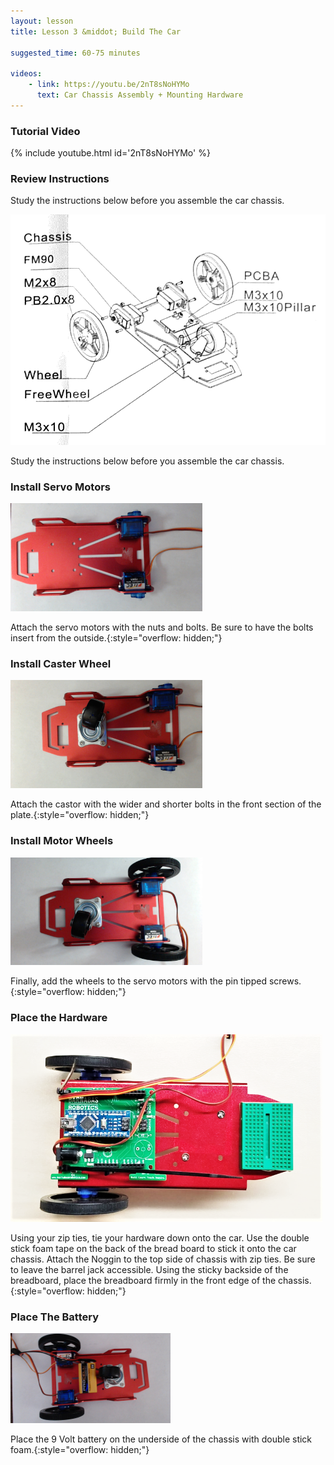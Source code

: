 ```yaml
---
layout: lesson
title: Lesson 3 &middot; Build The Car

suggested_time: 60-75 minutes  

videos:
    - link: https://youtu.be/2nT8sNoHYMo
      text: Car Chassis Assembly + Mounting Hardware
---
```


### Tutorial Video

{% include youtube.html id='2nT8sNoHYMo' %}

### Review Instructions

Study the instructions below before you assemble the car chassis.

<img src="fig-5_3.png" alt="fig-5_3" style="zoom:70%;" class="image center" />

Study the instructions below before you assemble the car chassis.

### Install Servo Motors

<img src="fig-5_4.jpg" alt="fig-5_4" style="zoom:30%;" class="image right" /> 

Attach the servo motors with the nuts and bolts.  Be sure to have the bolts insert from the outside.{:style="overflow: hidden;"}



### Install Caster Wheel

<img src="fig-5_1.jpg" alt="fig-5_1" style="zoom:30%;" class="image right" />

Attach the castor with the wider and shorter bolts in the front section of the plate.{:style="overflow: hidden;"}

### Install Motor Wheels

<img src="fig-5_2.jpg" alt="fig-5_2" style="zoom:30%;" class="image right" />

Finally, add the wheels to the servo motors with the pin tipped screws.{:style="overflow: hidden;"}





### Place the Hardware

<img src="fig-5_5.png" alt="fig-5_5" style="zoom:60%;" class="image right" />

Using your zip ties, tie your hardware down onto the car.  Use the double stick foam tape on the back of the bread board to stick it onto the car chassis.  Attach the Noggin to the top side of chassis with zip ties. Be sure to leave the barrel jack accessible.  Using the sticky backside of the breadboard, place the breadboard firmly in the front edge of the chassis.{:style="overflow: hidden;"}

### Place The Battery

<img src="fig-5_6.jpg" alt="fig-5_6" style="zoom:25%;" class="image right" />

Place the 9 Volt battery on the underside of the chassis with double stick foam.{:style="overflow: hidden;"}




